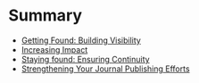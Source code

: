# Summary

* [Getting Found: Building Visibility](getting-found-visibility.md)
* [Increasing Impact](getting-found-increasing-impact.md)
* [Staying found: Ensuring Continuity](getting-found-staying-found.md)
* [Strengthening Your Journal Publishing Efforts](getting-found-strengthening.md)

